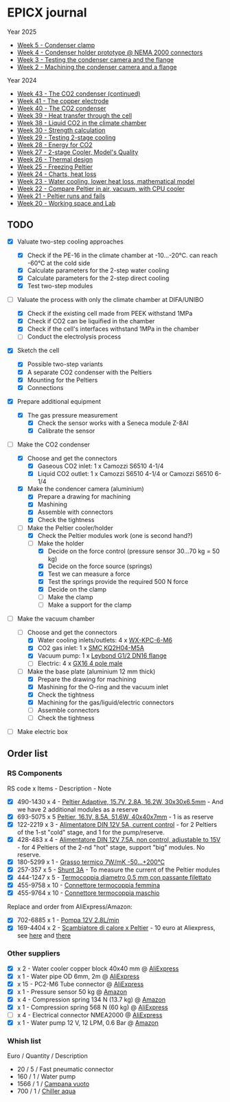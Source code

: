 # EPICX journal
Year 2025
- [Week 5 - Condenser clamp](<journal/2025 week 05.md>)
- [Week 4 - Condenser holder prototype @ NEMA 2000 connectors](<journal/2025 week 04.md>)
- [Week 3 - Testing the condenser camera and the flange](<journal/2025 week 03.md>)
- [Week 2 - Machining the condenser camera and a flange](<journal/2025 week 02.md>)

Year 2024
- [Week 43 - The CO2 condenser (continued)](<journal/2024 week 43.md>)
- [Week 41 - The copper electrode](<journal/2024 week 41.md>)
- [Week 40 - The CO2 condenser](<journal/2024 week 40.md>)
- [Week 39 - Heat transfer through the cell](<journal/2024 week 39.md>)
- [Week 38 - Liquid CO2 in the climate chamber](<journal/2024 week 38.md>)
- [Week 30 - Strength calculation](<journal/2024 week 30.md>)
- [Week 29 - Testing 2-stage cooling](<journal/2024 week 29.md>)
- [Week 28 - Energy for CO2](<journal/2024 week 28.md>)
- [Week 27 - 2-stage Cooler, Model's Quality](<journal/2024 week 27.md>)
- [Week 26 - Thermal design](<journal/2024 week 26.md>)
- [Week 25 - Freezing Peltier](<journal/2024 week 25.md>)
- [Week 24 - Charts, heat loss](<journal/2024 week 24.md>)
- [Week 23 - Water cooling, lower heat loss, mathematical model](<journal/2024 week 23.md>)
- [Week 22 - Compare Peltier in air, vacuum, with CPU cooler](<journal/2024 week 22.md>)
- [Week 21 - Peltier runs and fails](<journal/2024 week 21.md>)
- [Week 20 - Working space and Lab](<journal/2024 week 20.md>)

## TODO

- [x] Valuate two-step cooling approaches
    - [x] Check if the PE-16 in the climate chamber at -10...-20&deg;C. can reach -60&deg;C at the cold side
    - [x] Calculate parameters for the 2-step water cooling
    - [x] Calculate parameters for the 2-step direct cooling
    - [x] Test two-step modules
- [ ] Valuate the process with only the climate chamber at DIFA/UNIBO
    - [x] Check if the existing cell made from PEEK withstand 1MPa
    - [x] Check if CO2 can be liquified in the chamber
    - [x] Check if the cell's interfaces withstand 1MPa in the chamber
    - [ ] Conduct the electrolysis process
- [x] Sketch the cell
    - [x] Possible two-step variants
    - [x] A separate CO2 condenser with the Peltiers
    - [x] Mounting for the Peltiers 
    - [x] Connections
- [x] Prepare additional equipment
    - [x] The gas pressure measurement
        - [x] Check the sensor works with a Seneca module Z-8AI
        - [x] Calibrate the sensor 
- [ ] Make the CO2 condenser
    - [x] Choose and get the connectors
        - [x] Gaseous CO2 inlet: 1 x Camozzi S6510 4-1/4
        - [x] Liquid CO2 outlet: 1 x Camozzi S6510 4-1/4 or Camozzi S6510 6-1/4
    - [x] Make the condencer camera (aluminium)
        - [x] Prepare a drawing for machining
        - [x] Mashining
        - [x] Assemble with connectors
        - [x] Check the tightness
    - [ ] Make the Peltier cooler/holder
        - [x] Check the Peltier modules work (one is second hand?)
        - [ ] Make the holder
            - [x] Decide on the force control (pressure sensor 30...70 kg = 50 kg)
            - [x] Decide on the force source (springs)
            - [x] Test we can measure a force
            - [x] Test the springs provide the required 500 N force
            - [x] Decide on the clamp
            - [ ] Make the clamp
            - [ ] Make a support for the clamp
- [ ] Make the vacuum chamber
    - [ ] Choose and get the connectors
        - [x] Water cooling inlets/outlets: 4 x [WX-KPC-6-M6](https://www.aliexpress.com/item/1005003339030118.htm)
        - [x] CO2 gas inlet: 1 x [SMC KQ2H04-M5A](https://it.rs-online.com/web/p/raccordi-per-pneumatica/7715068)
        - [x] Vacuum pump: 1 x [Leybond G1/2 DN16 flange](https://www.leyboldproducts.com/products/flanges-and-fittings/iso-kf/flanges-adapters/483/screw-in-flanges-iso-kf?number=88631)
        - [ ] Electric: 4 x [GX16 4 pole male](https://www.amazon.it/dp/B0CKVWC2CB)
    - [ ] Make the base plate (aluminium 12 mm thick)
        - [x] Prepare the drawing for machining
        - [x] Mashining for the O-ring and the vacuum inlet
        - [x] Check the tightness
        - [x] Machining for the gas/liguid/electric connectors
        - [ ] Assemble connectors
        - [ ] Check the tightness
 - [ ] Make electric box


## Order list
### RS Components
RS code x Items - Description - Note
- [x] 490-1430 x 4 - [Peltier Adaptive, 15.7V, 2.8A, 16.2W, 30x30x6.5mm](https://it.rs-online.com/web/p/moduli-peltier/4901430) - And we have 2 additional modules as a reserve 
- [x] 693-5075 x 5 [Peltier, 16.1V, 8.5A, 51.6W, 40x40x7mm](https://it.rs-online.com/web/p/moduli-peltier/6935075) - 1 is as reserve
- [x] 122-2219 x 3 - [Alimentatore DIN 12V 5A, current control](https://it.rs-online.com/web/p/alimentatori-per-guida-din/1222219) - for 2 Peltiers of the 1-st "cold" stage, and 1 for the pump/reserve.
- [x] 428-483 x 4 - [Alimentatore DIN 12V 7.5A, non control, adjustable to 15V](https://it.rs-online.com/web/p/alimentatori-per-guida-din/0428483) - for 4 Peltiers of the 2-nd "hot" stage, support "big" modules. No reserve. 
- [x] 180-5299 x 1 - [Grasso termico 7W/mK -50...+200&deg;C](https://it.rs-online.com/web/p/grasso-termico/1805299)
- [x] 257-357 x 5 - [Shunt 3A](https://it.rs-online.com/web/p/shunt/0257357) - To measure the current of the Peltier modules
- [x] 444-1247 x 5 - [Termocoppia diametro 0.5 mm con passante filettato](https://it.rs-online.com/web/p/termocoppie/4441247)
- [x] 455-9758 x 10 - [Connettore termocoppia femmina](https://it.rs-online.com/web/p/accessori-per-sensori/4559758)
- [x] 455-9764 x 10 - [Connettore termocoppia maschio](https://it.rs-online.com/web/p/accessori-per-sensori/4559764)

Replace and order from AliExpress/Amazon:
- [x] 702-6885 x 1 - [Pompa 12V 2.8L/min](https://it.rs-online.com/web/p/pompe-per-acqua/7026885)
- [x] 169-4404 x 2 - [Scambiatore di calore x Peltier](https://it.rs-online.com/web/p/scambiatori-di-calore-a-piastre/1694404) - 10 euro at Aliexpress, see [here](https://it.aliexpress.com/item/1005005489417933.html) and [there](https://it.aliexpress.com/item/32839597996.html)

### Other suppliers
- [x] x 2 - Water cooler copper block 40x40 mm @ [AliExpress](https://it.aliexpress.com/item/1005005489417933.html)
- [x] x 1 - Water pipe OD 6mm, 2m @ [AliExpress](https://www.aliexpress.com/item/1005005489417933.html)
- [x] x 15 - PC2-M6 Tube connector @ [AliExpress](https://www.aliexpress.com/item/1005003339030118.html)
- [x] x 1 - Pressure sensor 50 kg @ [Amazon](https://www.amazon.it/gp/product/B09VD4JPVZ)
- [x] x 4 - Compression spring 134 N (13.7 kg) @ [Amazon](https://www.amazon.it/dp/B0CJ33P2JM)
- [x] x 1 - Compression spring 568 N (60 kg) @ [AliExpress](https://www.aliexpress.com/item/1005006179898963.html)
- [ ] x 4 - Electrical connector NMEA2000 @ [AliExpress](https://www.aliexpress.com/item/1005004985187840.html)
- [x] x 1 - Water pump 12 V, 12 LPM, 0.6 Bar @ [Amazon](https://www.amazon.it/gp/product/B01NA6CBZ0)

### Whish list
Euro / Quantity / Description
- 20 / 5 / Fast pneumatic connector
- 160 / 1 / Water pump
- 1566 / 1 / [Campana vuoto](https://www.castrocompositesshop.com/it/materiali-di-vuoto/1546-campana-a-vuoto-17-litri.html)
- 700 / 1 / [Chiller aqua](https://www.lasermake.it/product/26238829/chiller-cw-5200-per-ricircolo-raffreddamento-acqua)
